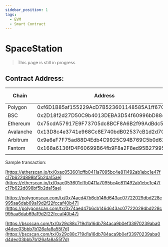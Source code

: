 ```yaml
---
sidebar_position: 1
tags:
  - EVM
  - Smart Contract
---
```


# SpaceStation

> This page is still in progress

## Contract Address:

| Chain     | Address                                    | Correct Signer? |
| --------- | ------------------------------------------ | --------------- |
| Polygon   | 0xf6D1B85af155229AcD7B523601148585A1ff67C6 | True            |
| BSC       | 0x2D18f2d27D50C9b4013DEBA3D54f60996bD8847E | True            |
| Ethereum  | 0x75cdA57917E9F73705dc8BCF8A6B2f99AdBdc5a5 | True            |
| Avalanche | 0x13D8c4e3741e968Cc8E740bdB02537cB1d2d70e6 | True            |
| Arbitrum  | 0x9e6eF7F75ad88D4Edb4C9925C94B769C5b0d6281 | True            |
| Fantom    | 0x168a6136fD4F60699B64fb9F8a2F8ed95B279954 | True            |
|           |                                            |                 |

Sample transaction:

[https://etherscan.io/tx/0xac053601cffb0411a7095bc4e811492ab1ebc1e47fc17b622d898bf5b2da15ae](https://etherscan.io/tx/0xac053601cffb0411a7095bc4e811492ab1ebc1e47fc17b622d898bf5b2da15ae)

[https://polygonscan.com/tx/0x74aed47b6cb146d643ac07722029dbd228c995aa6dab69a19d2f22fccaf40b47](https://polygonscan.com/tx/0x74aed47b6cb146d643ac07722029dbd228c995aa6dab69a19d2f22fccaf40b47)

[https://bscscan.com/tx/0x29c88c719d1a16db784aca9b0ef33970239aba0d4dec03bbb7b126afa8a55f7d](https://bscscan.com/tx/0x29c88c719d1a16db784aca9b0ef33970239aba0d4dec03bbb7b126afa8a55f7d)
